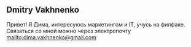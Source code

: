 ## Dmitry Vakhnenko

Привет! Я Дима, интересуюсь маркетингом и IT, учусь на филфаке.
Связаться со мной можно через электропочту [mailto:dima.vakhnenko@gmail.com](dima.vakhnenko@gmail.com)
